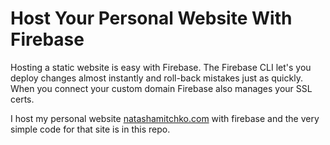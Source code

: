 # Host Your Personal Website With Firebase

Hosting a static website is easy with Firebase. The Firebase CLI let's you deploy changes almost instantly and roll-back mistakes just as quickly. When you connect your custom domain Firebase also manages your SSL certs.

I host my personal website [natashamitchko.com](www.natashamitchko.com) with firebase and the very simple code for that site is in this repo. 